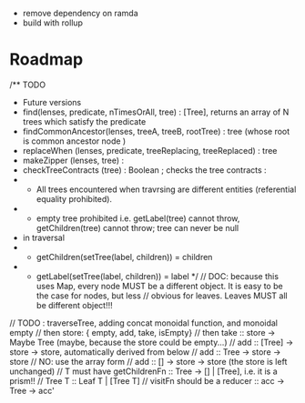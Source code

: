 - remove dependency on ramda
- build with rollup

# Roadmap
/** TODO
 * Future versions
 * find(lenses, predicate, nTimesOrAll, tree) : [Tree], returns an array of N trees which satisfy the predicate
 * findCommonAncestor(lenses, treeA, treeB, rootTree) : tree (whose root is common ancestor node )
 * replaceWhen (lenses, predicate, treeReplacing, treeReplaced) : tree
 * makeZipper (lenses, tree) :
 * checkTreeContracts (tree) : Boolean ; checks the tree contracts :
 * - All trees encountered when travrsing are different entities (referential equality prohibited).
 * - empty tree prohibited i.e. getLabel(tree) cannot throw, getChildren(tree) cannot throw; tree can never be null
 * in traversal
 * - getChildren(setTree(label, children)) = children
 * - getLabel(setTree(label, children)) = label
 */
// DOC:  because this uses Map, every node MUST be a different object. It is easy to be the case for nodes, but less
// obvious for leaves. Leaves MUST all be different object!!!

// TODO : traverseTree, adding concat monoidal function, and monoidal empty
// then store: { empty, add, take, isEmpty}
// then take :: store -> Maybe Tree (maybe, because the store could be empty...)
//      add :: [Tree] -> store -> store, automatically derived from below
//      add :: Tree -> store -> store // NO: use the array form
//      add :: [] -> store -> store (the store is left unchanged)
// T must have getChildrenFn :: Tree -> [] | [Tree], i.e. it is a prism!!
// Tree T :: Leaf T | [Tree T]
// visitFn should be a reducer :: acc -> Tree -> acc'
